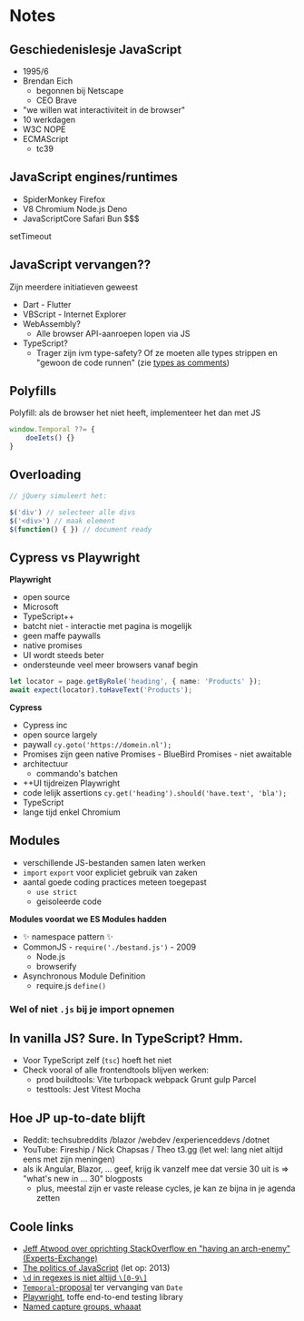 # Notes

## Geschiedenislesje JavaScript

- 1995/6
- Brendan Eich
  - begonnen bij Netscape
  - CEO Brave
- "we willen wat interactiviteit in de browser"
- 10 werkdagen
- W3C NOPE
- ECMAScript
  - tc39


## JavaScript engines/runtimes

- SpiderMonkey  Firefox
- V8   Chromium  Node.js Deno
- JavaScriptCore   Safari Bun $$$

setTimeout

## JavaScript vervangen??

Zijn meerdere initiatieven geweest

- Dart - Flutter
- VBScript - Internet Explorer
- WebAssembly?
  - Alle browser API-aanroepen lopen via JS
- TypeScript?
  - Trager zijn ivm type-safety? Of ze moeten alle types strippen en "gewoon de code runnen" (zie [types as comments](https://tc39.es/proposal-type-annotations/))

## Polyfills

Polyfill: als de browser het niet heeft, implementeer het dan met JS

```js
window.Temporal ??= {
	doeIets() {}
}
```

## Overloading

```js
// jQuery simuleert het:

$('div') // selecteer alle divs
$('<div>') // maak element
$(function() { }) // document ready
```

## Cypress vs Playwright

**Playwright**

- open source
- Microsoft
- TypeScript++
- batcht niet - interactie met pagina is mogelijk
- geen maffe paywalls
- native promises
- UI wordt steeds beter
- ondersteunde veel meer browsers vanaf begin

```ts
let locator = page.getByRole('heading', { name: 'Products' });
await expect(locator).toHaveText('Products');
```

**Cypress**

- Cypress inc
- open source largely
- paywall  `cy.goto('https://domein.nl');`
- Promises zijn geen native Promises - BlueBird Promises - niet awaitable
- architectuur
  - commando's batchen
- ++UI  tijdreizen   Playwright
- code lelijk  assertions   `cy.get('heading').should('have.text', 'bla');`
- TypeScript
- lange tijd enkel Chromium

## Modules

- verschillende JS-bestanden samen laten werken
- `import` `export` voor expliciet gebruik van zaken
- aantal goede coding practices meteen toegepast
  - `use strict`
  - geisoleerde code

**Modules voordat we ES Modules hadden**

- ✨ namespace pattern ✨
- CommonJS - `require('./bestand.js')` - 2009
  - Node.js
  - browserify
- Asynchronous Module Definition
  - require.js  `define()`

### Wel of niet `.js` bij je import opnemen

In vanilla JS? Sure. In TypeScript? Hmm.
- 
- Voor TypeScript zelf (`tsc`) hoeft het niet
- Check vooral of alle frontendtools blijven werken:
  - prod buildtools: Vite turbopack webpack Grunt gulp Parcel
  - testtools: Jest Vitest Mocha

## Hoe JP up-to-date blijft

- Reddit: techsubreddits  /blazor /webdev /experienceddevs /dotnet
- YouTube: Fireship / Nick Chapsas / Theo t3.gg (let wel: lang niet altijd eens met zijn meningen)
- als ik Angular, Blazor, ... geef, krijg ik vanzelf mee dat versie 30 uit is => "what's new in ... 30" blogposts
  - plus, meestal zijn er vaste release cycles, je kan ze bijna in je agenda zetten

## Coole links

- [Jeff Atwood over oprichting StackOverflow en "having an arch-enemy" (Experts-Exchange)](https://blog.codinghorror.com/whos-your-arch-enemy/)
- [The politics of JavaScript](https://speakerdeck.com/anguscroll/the-politics-of-javascript) (let op: 2013)
- [`\d` in regexes is niet altijd `\[0-9\]`](https://stackoverflow.com/a/6479605/888093)
- [`Temporal`-proposal](https://github.com/tc39/proposal-temporal) ter vervanging van `Date`
- [Playwright](https://playwright.dev/docs/writing-tests), toffe end-to-end testing library
- [Named capture groups, whaaat](https://developer.mozilla.org/en-US/docs/Web/JavaScript/Reference/Regular_expressions/Named_capturing_group)
